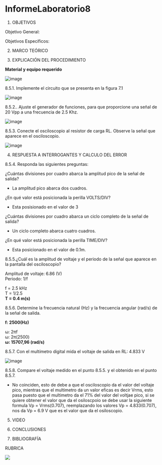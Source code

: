 # InformeLaboratorio8

1. OBJETIVOS

Objetivo General:

Objetivos Específicos:  

2. MARCO TEÓRICO 

3. EXPLICACIÓN DEL PROCEDIMIENTO

**Material y equipo requerido**

![image](https://user-images.githubusercontent.com/93734334/154825345-4ad630ab-d2a0-4b55-ae7e-8830dbbf8029.png)

8.5.1. Implemente el circuito que se presenta en la figura 7.1

![image](https://user-images.githubusercontent.com/93734334/154825360-81d1ea17-285b-45f2-8453-f6c5f1e4811e.png)

8.5.2.. Ajuste el generador de funciones, para que proporcione una señal de 20 Vpp a una frecuencia de 2.5 Khz.

![image](https://user-images.githubusercontent.com/93734334/154853923-c7afe2aa-95ce-4492-9367-b22013cd4e8a.png)

8.5.3. Conecte el osciloscopio al resistor de carga RL. Observe la señal que aparece en el osciloscopio.

![image](https://user-images.githubusercontent.com/93734334/154854464-edee4b16-9ea1-4d82-8ad1-b95808696540.png)

4. RESPUESTA A INTERROGANTES Y CALCULO DEL ERROR

8.5.4. Responda las siguientes preguntas:

¿Cuántas divisiones por cuadro abarca la amplitud pico de la señal de salida?

* La amplitud pico abarca dos cuadros.

¿En qué valor está posicionada la perilla VOLTS/DIV? 

* Esta posisionado en el valor de 3

¿Cuántas divisiones por cuadro abarca un ciclo completo de la señal de salida?

* Un ciclo completo abarca cuatro cuadros.

¿En qué valor está posicionada la perilla TIME/DIV? 

* Esta posicionado en el valor de 0.1m.

8.5.5.¿Cuál es la amplitud de voltaje y el periodo de la señal que aparece en la pantalla del osciloscopio?

Amplitud de voltaje: 6.86 (V)                                                                                                                                             
Periodo: 1/f 

f = 2.5 kHz                                                                                                                                                                       
T = 1/2.5                                                                                                                                                                         
**T = 0.4 m(s)**

8.5.6. Determine la frecuencia natural (Hz) y la frecuencia angular (rad/s) de la señal de salida.

**f: 2500(Hz)**

ω: 2πf                                                                                                                                                                           
ω: 2π(2500)                                                                                                                                                                       
**ω: 15707,96 (rad/s)**

8.5.7. Con el multímetro digital mida el voltaje de salida en RL: 4.833 V

![image](https://user-images.githubusercontent.com/93734334/154856032-ca124316-e8eb-42d7-b266-46cc4c40bc5e.png)

8.5.8. Compare el voltaje medido en el punto 8.5.5. y el obtenido en el punto 8.5.7.

* No coinciden, esto de debe a que el osciloscopio da el valor del voltaje pico, mientras que el multimetro da un valor eficas es decir Vrms, esto pasa puesto que el multimetro da el 71% del valor del voltjae pico, si se quiere obtener el valor que da el osiloscpoio se debe usar la siguiente formula Vp = Vrms(0.707), reemplazando los valores Vp = 4.833(0.707), nos da Vp = 6.9 V que es el valor que da el osiloscopio.

5. VIDEO

7. CONCLUSIONES

7. BIBLIOGRAFÍA

RUBRICA

![](https://github.com/doalulema/InformeLaboratorio/blob/main/Laboratorio.png)

